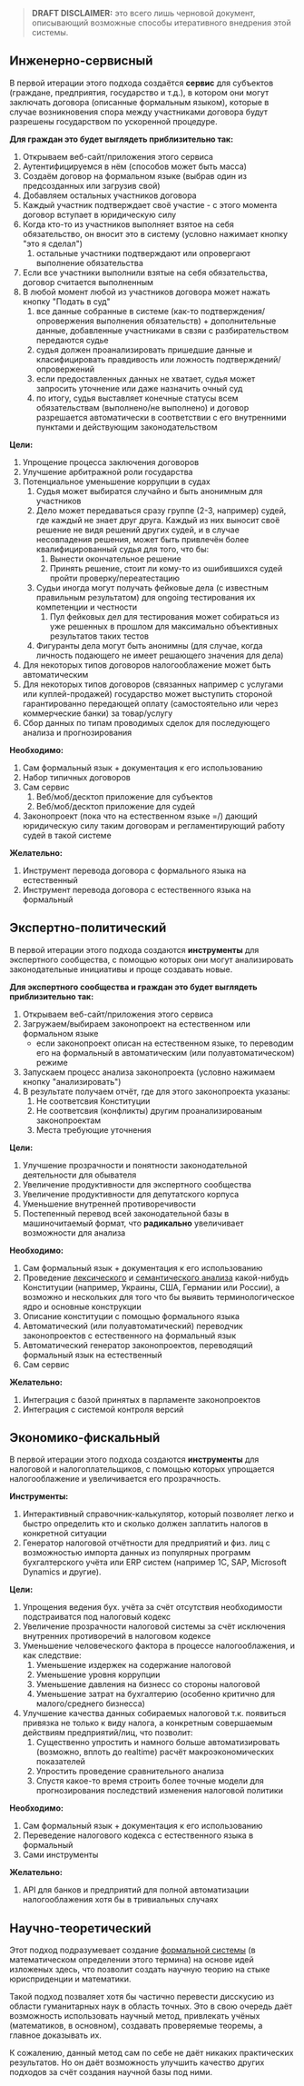 > **DRAFT DISCLAIMER:** это всего лишь черновой документ, описывающий возможные способы итеративного внедрения этой системы.

## Инженерно-сервисный
В первой итерации этого подхода создаётся **сервис** для субъектов (граждане, предприятия, государство и т.д.), в котором они могут заключать договора (описанные формальным языком), которые в случае возникновения спора между участниками договора будут разрешены государством по ускоренной процедуре.

**Для граждан это будет выглядеть приблизительно так:**
1. Открываем веб-сайт/приложения этого сервиса
2. Аутентифицируемся в нём (способов может быть масса)
3. Создаём договор на формальном языке (выбрав один из предсозданных или загрузив свой)
4. Добавляем остальных участников договора
5. Каждый участник подтверждает своё участие - с этого момента договор вступает в юридическую силу
6. Когда кто-то из участников выполняет взятое на себя обязательство, он вносит это в систему (условно нажимает кнопку "это я сделал")
    1. остальные участники подтверждают или опровергают выполнение обязательства
7. Если все участники выполнили взятые на себя обязательства, договор считается выполненным
8. В любой момент любой из участников договора может нажать кнопку "Подать в суд"
    1. все данные собранные в системе (как-то подтверждения/опровержения выполнения обязательств) + дополнительные данные, добавленные участниками в свзяи с разбирательством передаются судье
    2. судья должен проанализировать пришедшие данные и класифицировать правдивость или ложность подтверждений/опровержений
    3. если предоставленных данных не хватает, судья может запросить уточнение или даже назначить очный суд
    4. по итогу, судья выставляет конечные статусы всем обязательствам (выполнено/не выполнено) и договор разрешается автоматически в соответствии с его внутренними пунктами и действующим законодательством

**Цели:**  
1. Упрощение процесса заключения договоров
2. Улучшение арбитражной роли государства
3. Потенциальное уменьшение коррупции в судах
    1. Судья может выбиратся случайно и быть анонимным для участников
    2. Дело может передаваться сразу группе (2-3, например) судей, где каждый не знает друг друга. Каждый из них выносит своё решение не видя решений других судей, и в случае несовпадения решения, может быть привлечён более квалифицированный судья для того, что бы:
        1. Вынести окончательное решение
        2. Принять решение, стоит ли кому-то из ошибившихся судей пройти проверку/переатестацию
    4. Судьи иногда могут получать фейковые дела (с известным правильным результатом) для ongoing тестирования их компетенции и честности
        1. Пул фейковых дел для тестирования может собираться из уже решенных в прошлом для максимально объективных результатов таких тестов
    3. Фигуранты дела могут быть анонимны (для случае, когда личность подающего не имеет решающего значения для дела)
4. Для некоторых типов договоров налогооблажение может быть автоматическим
5. Для некоторых типов договоров (связанных например с услугами или куплей-продажей) государство может выступить стороной гарантированно передающей оплату (самостоятельно или через коммерческие банки) за товар/услугу
6. Сбор данных по типам проводимых сделок для последующего анализа и прогнозирования

**Необходимо:**  
1. Сам формальный язык + документация к его использованию
2. Набор типичных договоров
3. Сам сервис
    1. Веб/моб/десктоп приложение для субъектов
    2. Веб/моб/десктоп приложение для судей
4. Законопроект (пока что на естественном языке =/) дающий юридическую силу таким договорам и регламентирующий работу судей в такой системе

**Желательно:**  
1. Инструмент перевода договора с формального языка на естественный
2. Инструмент перевода договора с естественного языка на формальный

## Экспертно-политический
В первой итерации этого подхода создаются **инструменты** для экспертного сообщества, с помощью которых они могут анализировать законодательные инициативы и проще создавать новые.

**Для экспертного сообщества и граждан это будет выглядеть приблизительно так:**
1. Открываем веб-сайт/приложения этого сервиса
2. Загружаем/выбираем законопроект на естественном или формальном языке
    - если законопроект описан на естественном языке, то переводим его на формальный в автоматическим (или полуавтоматическом) режиме
3. Запускаем процесс анализа законопроекта (условно нажимаем кнопку "анализировать")
4. В результате получаем отчёт, где для этого законопроекта указаны:
    1. Не соответсвия Конституции
    2. Не соответсвия (конфликты) другим проанализированым законопроектам
    3. Места требующие уточнения

**Цели:**  
1. Улучшение прозрачности и понятности законодательной деятельности для обывателя
2. Увеличение продуктивности для экспертного сообщества
3. Увеличение продуктивности для депутатского корпуса
4. Уменьшение внутренней противоречивости
5. Постепенный перевод всей законодательной базы в машиночитаемый формат, что **радикально** увеличивает возможности для анализа

**Необходимо:**  
1. Сам формальный язык + документация к его использованию
2. Проведение [лексического](https://ru.wikipedia.org/wiki/%D0%9B%D0%B5%D0%BA%D1%81%D0%B8%D1%87%D0%B5%D1%81%D0%BA%D0%B8%D0%B9_%D0%B0%D0%BD%D0%B0%D0%BB%D0%B8%D0%B7) и [семантического анализа](https://ru.wikipedia.org/wiki/%D0%A1%D0%B5%D0%BC%D0%B0%D0%BD%D1%82%D0%B8%D1%87%D0%B5%D1%81%D0%BA%D0%B8%D0%B9_%D0%B0%D0%BD%D0%B0%D0%BB%D0%B8%D0%B7) какой-нибудь Конституции (например, Украины, США, Германии или России), а возможно и нескольких для того что бы выявить терминологическое ядро и основные конструкции
3. Описание конституции с помощью формального языка
4. Автоматический (или полуавтоматический) переводчик законопроектов с естественного на формальный язык
5. Автоматический генератор законопроектов, переводящий формальный язык на естественный
6. Сам сервис

**Желательно:**  
1. Интеграция с базой принятых в парламенте законопроектов
2. Интеграция с системой контроля версий

## Экономико-фискальный
В первой итерации этого подхода создаются **инструменты** для налоговой и налогоплательщиков, с помощью которых упрощается налогооблажение и увеличивается его прозрачность.

**Инструменты:**
1. Интерактивный справочник-калькулятор, который позволяет легко и быстро определить кто и сколько должен заплатить налогов в конкретной ситуации
2. Генератор налоговой отчётности для предприятий и физ. лиц с возможностью импорта данных из популярных программ бухгалтерского учёта или ERP систем (например 1С, SAP, Microsoft Dynamics и другие).

**Цели:**  
1. Упрощения ведения бух. учёта за счёт отсутствия необходимости подстраиватся под налоговый кодекс
2. Увеличение прозрачности налоговой системы за счёт исключения внутренних противоречий в налоговом кодексе
3. Уменьшение человеческого фактора в процессе налогооблажения, и как следствие:
    1. Уменьшение издержек на содержание налоговой
    2. Уменьшение уровня коррупции
    3. Уменьшение давления на бизнесс со стороны налоговой
    4. Уменьшение затрат на бухгалтерию (особенно критично для малого/среднего бизнесса)
4. Улучшение качества данных собираемых налоговой т.к. появиться привязка не только к виду налога, а конкретным совершаемым действиям предприятий/лиц, что позволит:
    1. Существенно упростить и намного больше автоматизировать (возможно, вплоть до realtime) расчёт макроэкономических показателей
    2. Упростить проведение сравнительного анализа
    3. Спустя какое-то время строить более точные модели для прогнозирования последствий изменения налоговой политики

**Необходимо:**  
1. Сам формальный язык + документация к его использованию
2. Переведение налогового кодекса с естественного языка в формальный
3. Сами инструменты

**Желательно:**  
1. API для банков и предприятий для полной автоматизации налогооблажения хотя бы в тривиальных случаях

## Научно-теорeтический
Этот подход подразумевает создание [формальной системы](https://ru.wikipedia.org/wiki/%D0%A4%D0%BE%D1%80%D0%BC%D0%B0%D0%BB%D1%8C%D0%BD%D0%B0%D1%8F_%D1%81%D0%B8%D1%81%D1%82%D0%B5%D0%BC%D0%B0) (в математическом определении этого термина) на основе идей изложеных здесь, что позволит создать научную теорию на стыке юрисприденции и математики.

Такой подход позваляет хотя бы частично перевести дисскусию из области гуманитарных наук в область точных. Это в свою очередь даёт возможность использовать научный метод, привлекать учёных (математиков, в основном), создавать проверяемые теоремы, а главное доказывать их.

К сожалению, данный метод сам по себе не даёт никаких практических результатов. Но он даёт возможность улучшить качество других подходов за счёт создания научной базы под ними.